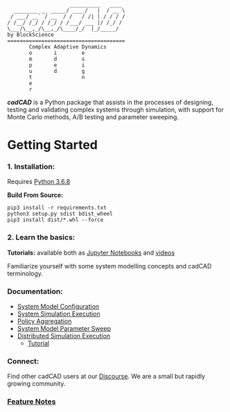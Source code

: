 ```
                    __________   ____
  ________ __ _____/ ____/   |  / __ \
 / ___/ __` / __  / /   / /| | / / / /
/ /__/ /_/ / /_/ / /___/ ___ |/ /_/ /
\___/\__,_/\__,_/\____/_/  |_/_____/
by BlockScience
======================================
       Complex Adaptive Dynamics       
       o       i        e
       m       d        s
       p       e        i
       u       d        g
       t                n
       e
       r
```

***cadCAD*** is a Python package that assists in the processes of designing, testing and validating complex systems 
through simulation, with support for Monte Carlo methods, A/B testing and parameter sweeping.

# Getting Started
### 1. Installation: 
Requires [Python 3.6.8](https://www.python.org/downloads/release/python-368/)

**Build From Source:**
```shell script
pip3 install -r requirements.txt
python3 setup.py sdist bdist_wheel
pip3 install dist/*.whl --force
```

### 2. Learn the basics:
**Tutorials:** available both as [Jupyter Notebooks](tutorials) 
and [videos](https://www.youtube.com/watch?v=uJEiYHRWA9g&list=PLmWm8ksQq4YKtdRV-SoinhV6LbQMgX1we) 

Familiarize yourself with some system modelling concepts and cadCAD terminology.

### Documentation:
* [System Model Configuration](documentation)
* [System Simulation Execution](documentation/Simulation_Execution.md)
* [Policy Aggregation](documentation/Policy_Aggregation.md)
* [System Model Parameter Sweep](documentation/System_Model_Parameter_Sweep.md)
* [Distributed Simulation Execution](https://github.com/BlockScience/distroduce/blob/master/documentation/Dist_Simulation_Execution.md)
  * [Tutorial](https://github.com/BlockScience/distroduce/blob/master/documentation/dist_exec_doc.ipynb)

### Connect:
Find other cadCAD users at our [Discourse](https://community.cadcad.org/). We are a small but rapidly growing community.

### [Feature Notes](documentation/feature_notes.md)
